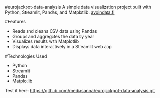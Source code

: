#eurojackpot-data-analysis
A simple data visualization project built with Python, Streamlit, Pandas, and Matplotlib.
[avoindata.fi](https://www.avoindata.fi)

#Features
- Reads and cleans CSV data using Pandas
- Groups and aggregates the data by year
- Visualizes results with Matplotlib
- Displays data interactively in a Streamlit web app

#Technologies Used
- Python  
- Streamlit  
- Pandas  
- Matplotlib

Test it here: https://github.com/mediasanna/eurojackpot-data-analysis.git

